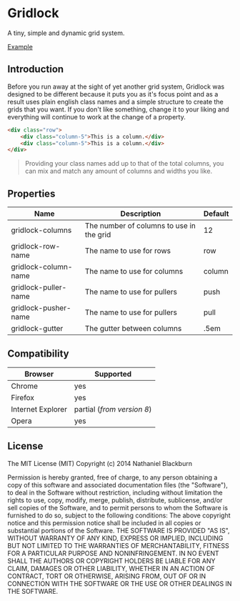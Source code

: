 # Gridlock

A tiny, simple and dynamic grid system.

[Example](http://codepen.io/nblackburn/full/PwNQQV)

## Introduction

Before you run away at the sight of yet another grid system, Gridlock was designed to be different because it puts you as it's focus point and as a result uses plain english class names and a simple structure to create the grids that you want. If you don't like something, change it to your liking and everything will continue to work at the change of a property.

```html
<div class="row">
	<div class="column-5">This is a column.</div>
	<div class="column-5">This is a column.</div>
</div>
```

> Providing your class names add up to that of the total columns, you can mix and match any amount of columns and widths you like.

## Properties

| Name                 | Description                              | Default |
| -------------------- | ---------------------------------------- | ------- |
| gridlock-columns     | The number of columns to use in the grid | 12      |
| gridlock-row-name    | The name to use for rows                 | row     |
| gridlock-column-name | The name to use for columns              | column  |
| gridlock-puller-name | The name to use for pullers              | push    |
| gridlock-pusher-name | The name to use for pullers              | pull    |
| gridlock-gutter      | The gutter between columns               | .5em    |

## Compatibility

| Browser           | Supported                         |
| ----------------- | --------------------------------- |
| Chrome            | yes                               |
| Firefox           | yes                               |
| Internet Explorer | partial (_from version 8_)        |
| Opera             | yes                               |

## License

The MIT License (MIT)
Copyright (c) 2014 Nathaniel Blackburn
    
Permission is hereby granted, free of charge, to any person obtaining a copy
of this software and associated documentation files (the "Software"), to deal
in the Software without restriction, including without limitation the rights
to use, copy, modify, merge, publish, distribute, sublicense, and/or sell
copies of the Software, and to permit persons to whom the Software is
furnished to do so, subject to the following conditions:
The above copyright notice and this permission notice shall be included in all
copies or substantial portions of the Software.
THE SOFTWARE IS PROVIDED "AS IS", WITHOUT WARRANTY OF ANY KIND, EXPRESS OR
IMPLIED, INCLUDING BUT NOT LIMITED TO THE WARRANTIES OF MERCHANTABILITY,
FITNESS FOR A PARTICULAR PURPOSE AND NONINFRINGEMENT. IN NO EVENT SHALL THE
AUTHORS OR COPYRIGHT HOLDERS BE LIABLE FOR ANY CLAIM, DAMAGES OR OTHER
LIABILITY, WHETHER IN AN ACTION OF CONTRACT, TORT OR OTHERWISE, ARISING FROM,
OUT OF OR IN CONNECTION WITH THE SOFTWARE OR THE USE OR OTHER DEALINGS IN THE
SOFTWARE.
